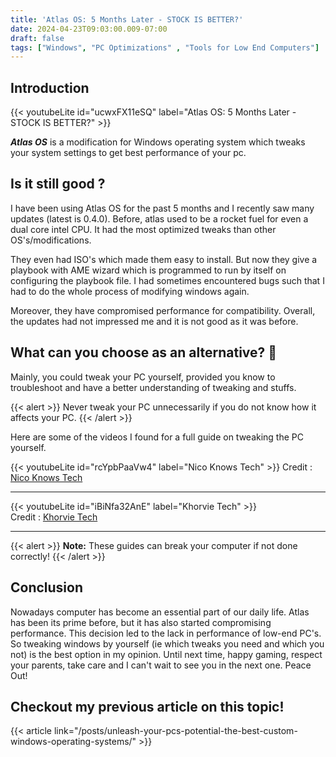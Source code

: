 ```yaml
---
title: 'Atlas OS: 5 Months Later - STOCK IS BETTER?'
date: 2024-04-23T09:03:00.009-07:00
draft: false 
tags: ["Windows", "PC Optimizations" , "Tools for Low End Computers"]
---
```



  

Introduction
---
{{< youtubeLite id="ucwxFX11eSQ" label="Atlas OS: 5 Months Later - STOCK IS BETTER?" >}}

**_Atlas OS_** is a modification for Windows operating system which tweaks your system settings to get best performance of your pc. 

  

Is it still good ? 
--- 
I have been using Atlas OS for the past 5 months and I recently saw many updates (latest is 0.4.0). Before, atlas used to be a rocket fuel for even a dual core intel CPU. It had the most optimized tweaks than other OS's/modifications. 

They even had ISO's which made them easy to install. But now they give a playbook with AME wizard which is programmed to run by itself on configuring the playbook file. I had sometimes encountered bugs such that I had to do the whole process of modifying windows again.

Moreover, they have compromised performance for compatibility. Overall, the updates had not impressed me and it is not good as it was before.
  

What can you choose as an alternative? 🤔
---

Mainly, you could tweak your PC yourself, provided you know to troubleshoot and have a better understanding of tweaking and stuffs.  

 {{< alert >}}
 Never tweak your PC unnecessarily if you do not know how it affects your PC.
{{< /alert >}}

Here are some of the videos I found for a full guide on tweaking the PC yourself. 
   
 {{< youtubeLite id="rcYpbPaaVw4" label="Nico Knows Tech" >}} 
Credit : [Nico Knows Tech](https://www.youtube.com/@NicoKnowsTech)

---

 {{< youtubeLite id="iBiNfa32AnE" label="Khorvie Tech" >}}  
Credit : [Khorvie Tech](https://www.youtube.com/@khorvietech)
 
---

{{< alert >}}
**Note:** These guides can break your computer if not done correctly!
{{< /alert >}}

Conclusion
---
Nowadays computer has become an essential part of our daily life. Atlas has been its prime before, but it has also started compromising performance. This decision led to the lack in performance of low-end PC's. So tweaking windows by yourself (ie which tweaks you need and which you not) is the best option in my opinion. Until next time, happy gaming, respect your parents, take care and I can't wait to see you in the next one. Peace Out!

Checkout my previous article on this topic!
---

{{< article link="/posts/unleash-your-pcs-potential-the-best-custom-windows-operating-systems/" >}}
